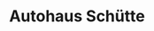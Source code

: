 ---
title: "Autohaus Schütte"
url: /saterland-seelterlound/autohaus-schuette-hauptstrasse/
shop: Autohaus
---
